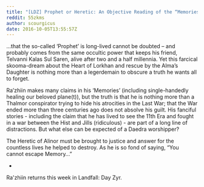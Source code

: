 ```yaml
---
title: "[LDZ] Prophet or Heretic: An Objective Reading of the “Memories”"
reddit: 55zkms
author: scourgicus
date: 2016-10-05T13:55:57Z
---
```


…that the so-called ‘Prophet’ is long-lived cannot be doubted – and probably comes from the same occultic power that keeps his friend, Telvanni Kalas Sul Saren, alive after two and a half millennia.  Yet this farcical skooma-dream about the Heart of Lorkhan and rescue by the Alma’s Daughter is nothing more than a legerdemain to obscure a truth he wants all to forget.

Ra’zhiin makes many claims in his ‘Memories’ (including single-handedly healing our beloved plane(t)), but the truth is that he is nothing more than a Thalmor conspirator trying to hide his atrocities in the Last War; that the War ended more than three centuries ago does not absolve his guilt.  His fanciful stories - including the claim that he has lived to see the 11th Era and fought in a war between the Hist and Jills (ridiculous) - are part of a long line of distractions.  But what else can be expected of a Daedra worshipper?

The Heretic of Alinor must be brought to justice and answer for the countless lives he helped to destroy.  As he is so fond of saying, “You cannot escape Memory…”

*

Ra'zhiin returns this week in Landfall: Day Zyr.
